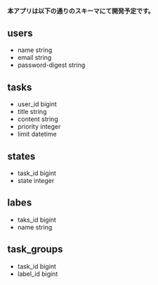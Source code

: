 #### 本アプリは以下の通りのスキーマにて開発予定です。
## users

- name string
- email string
- password-digest string

## tasks

- user_id bigint
- title string
- content string
- priority integer
- limit datetime

## states

- task_id bigint
- state integer

## labes

- taks_id bigint
- name string

## task_groups

- task_id bigint
- label_id bigint
